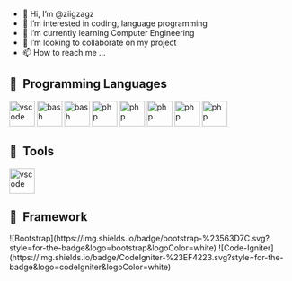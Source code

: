 - 👋 Hi, I’m @ziigzagz
- 👀 I’m interested in coding, language programming
- 🌱 I’m currently learning Computer Engineering
- 💞️ I’m looking to collaborate on my project
- 📫 How to reach me ...

<!---
ziigzagz/ziigzagz is a ✨ special ✨ repository because its `README.md` (this file) appears on your GitHub profile.
You can click the Preview link to take a look at your changes.
--->
<h2> 🚀 &nbsp;Programming Languages</h2>
<p align="left">
<img src="https://cdn4.iconfinder.com/data/icons/logos-brands-in-colors/404/c_logo-512.png" alt="vscode" width="45" height="45"/>
<img src="https://cdn4.iconfinder.com/data/icons/logos-and-brands/512/267_Python_logo-512.png" alt="bash" width="45" height="45"/>
<img src="https://cdn.jsdelivr.net/gh/devicons/devicon/icons/php/php-original.svg" alt="bash" width="45" height="45"/>
<img src="https://cdn1.iconfinder.com/data/icons/logotypes/32/badge-html-5-512.png" alt="php" width="45" height="45"/>
<img src="https://cdn1.iconfinder.com/data/icons/hawcons/32/700035-icon-77-document-file-css-512.png" alt="php" width="45" height="45"/>
<img src="https://cdn2.iconfinder.com/data/icons/designer-skills/128/code-programming-javascript-software-develop-command-language-512.png" alt="php" width="45" height="45"/>
<img src="https://cdn4.iconfinder.com/data/icons/logos-3/181/MySQL-256.png" alt="php" width="45" height="45"/>
<img src="https://cdn4.iconfinder.com/data/icons/logos-and-brands/512/181_Java_logo_logos-256.png" alt="php" width="45" height="45"/>
</p>

<h2> 🚀 &nbsp;Tools</h2>
<p align="left">
<img src="https://cdn4.iconfinder.com/data/icons/logos-brands-in-colors/404/c_logo-512.png" alt="vscode" width="45" height="45"/>
</p>

<h2> 🚀 &nbsp;Framework</h2>
![Bootstrap](https://img.shields.io/badge/bootstrap-%23563D7C.svg?style=for-the-badge&logo=bootstrap&logoColor=white)
![Code-Igniter](https://img.shields.io/badge/CodeIgniter-%23EF4223.svg?style=for-the-badge&logo=codeIgniter&logoColor=white)





